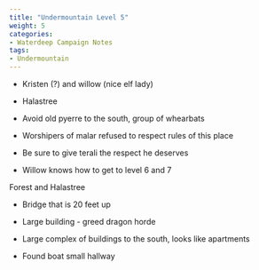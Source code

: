 ```yaml
---
title: "Undermountain Level 5"
weight: 5
categories:
- Waterdeep Campaign Notes
tags:
- Undermountain
---
```


- Kristen (?)  and willow (nice elf lady)

- Halastree
- Avoid old pyerre to the south, group of whearbats
- Worshipers of malar refused to respect rules of this place
- Be sure to give terali the respect he deserves
- Willow knows how to get to level 6 and 7

 Forest and Halastree

- Bridge that is 20 feet up
- Large building - greed dragon horde
- Large complex of buildings to the south, looks like apartments

- Found boat small hallway
